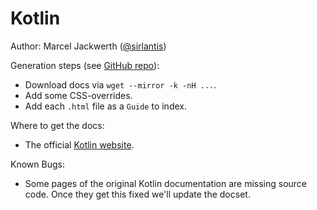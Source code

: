 # Kotlin

Author: Marcel Jackwerth ([@sirlantis](http://twitter.com/sirlantis))

Generation steps (see [GitHub repo](https://github.com/sirlantis/kotlin-docset)):

- Download docs via `wget --mirror -k -nH ...`.
- Add some CSS-overrides.
- Add each `.html` file as a `Guide` to index.

Where to get the docs:

- The official [Kotlin website](kotlinlang.org/docs).

Known Bugs:

- Some pages of the original Kotlin documentation are missing source code. Once they get this fixed we'll update the docset.
